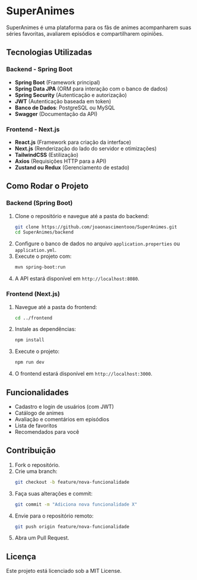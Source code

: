 # SuperAnimes

SuperAnimes é uma plataforma para os fãs de animes acompanharem suas séries favoritas, avaliarem episódios e compartilharem opiniões.

## Tecnologias Utilizadas

### Backend - Spring Boot
- **Spring Boot** (Framework principal)
- **Spring Data JPA** (ORM para interação com o banco de dados)
- **Spring Security** (Autenticação e autorização)
- **JWT** (Autenticação baseada em token)
- **Banco de Dados**: PostgreSQL ou MySQL
- **Swagger** (Documentação da API)

### Frontend - Next.js
- **React.js** (Framework para criação da interface)
- **Next.js** (Renderização do lado do servidor e otimizações)
- **TailwindCSS** (Estilização)
- **Axios** (Requisições HTTP para a API)
- **Zustand ou Redux** (Gerenciamento de estado)

## Como Rodar o Projeto

### Backend (Spring Boot)

1. Clone o repositório e navegue até a pasta do backend:
   ```sh
   git clone https://github.com/joaonascimentooo/SuperAnimes.git
   cd SuperAnimes/backend
   ```
2. Configure o banco de dados no arquivo `application.properties` ou `application.yml`.
3. Execute o projeto com:
   ```sh
   mvn spring-boot:run
   ```
4. A API estará disponível em `http://localhost:8080`.

### Frontend (Next.js)

1. Navegue até a pasta do frontend:
   ```sh
   cd ../frontend
   ```
2. Instale as dependências:
   ```sh
   npm install
   ```
3. Execute o projeto:
   ```sh
   npm run dev
   ```
4. O frontend estará disponível em `http://localhost:3000`.

## Funcionalidades
- Cadastro e login de usuários (com JWT)
- Catálogo de animes
- Avaliação e comentários em episódios
- Lista de favoritos
- Recomendados para você

## Contribuição
1. Fork o repositório.
2. Crie uma branch:
   ```sh
   git checkout -b feature/nova-funcionalidade
   ```
3. Faça suas alterações e commit:
   ```sh
   git commit -m "Adiciona nova funcionalidade X"
   ```
4. Envie para o repositório remoto:
   ```sh
   git push origin feature/nova-funcionalidade
   ```
5. Abra um Pull Request.

## Licença
Este projeto está licenciado sob a MIT License.
